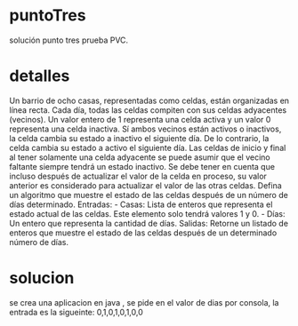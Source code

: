 # puntoTres
 solución punto tres prueba PVC.
 
# detalles

Un barrio de ocho casas, representadas como celdas, están organizadas en línea recta. Cada día, todas las celdas compiten con sus celdas adyacentes (vecinos). Un valor entero de 1 representa una celda activa y un valor 0 representa una celda inactiva. Sí ambos vecinos están activos o inactivos, la celda cambia su estado a inactivo el siguiente día. De lo contrario, la celda cambia su estado a activo el siguiente día. Las celdas de inicio y final al tener solamente una celda adyacente se puede asumir que el vecino faltante siempre tendrá un estado inactivo. Se debe tener en cuenta que incluso después de actualizar el valor de la celda en proceso, su valor anterior es considerado para actualizar el valor de las otras celdas. Defina un algoritmo que muestre el estado de las celdas después de un número de días determinado. Entradas: - Casas: Lista de enteros que representa el estado actual de las celdas. Este elemento solo tendrá valores 1 y 0. - Días: Un entero que representa la cantidad de días. Salidas: Retorne un listado de enteros que muestre el estado de las celdas después de un determinado número de días.

# solucion

se crea una aplicacion en java , se pide en el valor de dias por consola, la entrada es la sigueinte: 0,1,0,1,0,1,0,0

